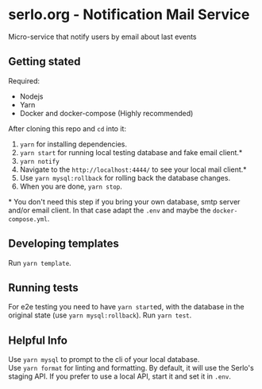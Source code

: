 # serlo.org - Notification Mail Service

Micro-service that notify users by email about last events

## Getting stated

Required:

- Nodejs
- Yarn
- Docker and docker-compose (Highly recommended)

After cloning this repo and `cd` into it:

1. `yarn` for installing dependencies.
2. `yarn start` for running local testing database and fake email client.\*
3. `yarn notify`
4. Navigate to the `http://localhost:4444/` to see your local mail client.\*
5. Use `yarn mysql:rollback` for rolling back the database changes.
6. When you are done, `yarn stop`.

\* You don't need this step if you bring your own database, smtp server and/or email client. In that case adapt the `.env` and maybe the `docker-compose.yml`.

## Developing templates

Run `yarn template`.

## Running tests

For e2e testing you need to have `yarn start`ed, with the database in the original state (use `yarn mysql:rollback`).
Run `yarn test`.

## Helpful Info

Use `yarn mysql` to prompt to the cli of your local database.  
Use `yarn format` for linting and formatting.
By default, it will use the Serlo's staging API. If you prefer to use a local API, start it and set it in `.env`.
